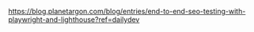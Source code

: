 https://blog.planetargon.com/blog/entries/end-to-end-seo-testing-with-playwright-and-lighthouse?ref=dailydev
